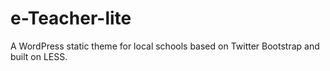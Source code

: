 e-Teacher-lite
==============

A WordPress static theme for local schools based on Twitter Bootstrap and built on LESS.
